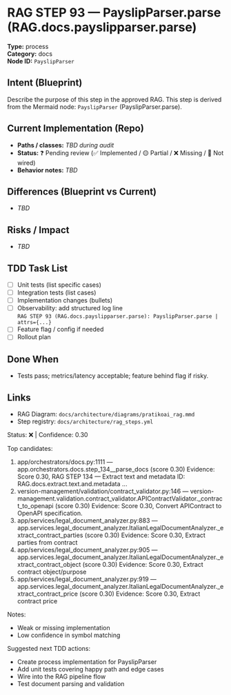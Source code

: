 # RAG STEP 93 — PayslipParser.parse (RAG.docs.payslipparser.parse)

**Type:** process  
**Category:** docs  
**Node ID:** `PayslipParser`

## Intent (Blueprint)
Describe the purpose of this step in the approved RAG. This step is derived from the Mermaid node: `PayslipParser` (PayslipParser.parse).

## Current Implementation (Repo)
- **Paths / classes:** _TBD during audit_
- **Status:** ❓ Pending review (✅ Implemented / 🟡 Partial / ❌ Missing / 🔌 Not wired)
- **Behavior notes:** _TBD_

## Differences (Blueprint vs Current)
- _TBD_

## Risks / Impact
- _TBD_

## TDD Task List
- [ ] Unit tests (list specific cases)
- [ ] Integration tests (list cases)
- [ ] Implementation changes (bullets)
- [ ] Observability: add structured log line  
  `RAG STEP 93 (RAG.docs.payslipparser.parse): PayslipParser.parse | attrs={...}`
- [ ] Feature flag / config if needed
- [ ] Rollout plan

## Done When
- Tests pass; metrics/latency acceptable; feature behind flag if risky.

## Links
- RAG Diagram: `docs/architecture/diagrams/pratikoai_rag.mmd`
- Step registry: `docs/architecture/rag_steps.yml`


<!-- AUTO-AUDIT:BEGIN -->
Status: ❌  |  Confidence: 0.30

Top candidates:
1) app/orchestrators/docs.py:1111 — app.orchestrators.docs.step_134__parse_docs (score 0.30)
   Evidence: Score 0.30, RAG STEP 134 — Extract text and metadata
ID: RAG.docs.extract.text.and.metadata
...
2) version-management/validation/contract_validator.py:146 — version-management.validation.contract_validator.APIContractValidator._contract_to_openapi (score 0.30)
   Evidence: Score 0.30, Convert APIContract to OpenAPI specification.
3) app/services/legal_document_analyzer.py:883 — app.services.legal_document_analyzer.ItalianLegalDocumentAnalyzer._extract_contract_parties (score 0.30)
   Evidence: Score 0.30, Extract parties from contract
4) app/services/legal_document_analyzer.py:905 — app.services.legal_document_analyzer.ItalianLegalDocumentAnalyzer._extract_contract_object (score 0.30)
   Evidence: Score 0.30, Extract contract object/purpose
5) app/services/legal_document_analyzer.py:919 — app.services.legal_document_analyzer.ItalianLegalDocumentAnalyzer._extract_contract_price (score 0.30)
   Evidence: Score 0.30, Extract contract price

Notes:
- Weak or missing implementation
- Low confidence in symbol matching

Suggested next TDD actions:
- Create process implementation for PayslipParser
- Add unit tests covering happy path and edge cases
- Wire into the RAG pipeline flow
- Test document parsing and validation
<!-- AUTO-AUDIT:END -->